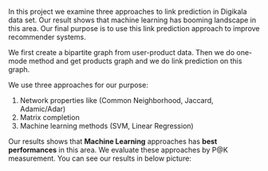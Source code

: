 In this project we examine three approaches to link prediction in Digikala data
set. Our result shows that machine learning has booming landscape in this area. 
Our final purpose is to use this link prediction approach to improve recommender 
systems.

We first create a bipartite graph from user-product data. Then we do one-mode
method and get products graph and we do link prediction on this graph.

We use three approaches for our purpose:

1. Network properties like (Common Neighborhood, Jaccard, Adamic/Adar)
1. Matrix completion
1. Machine learning methods (SVM, Linear Regression) 


Our results shows that **Machine Learning** approaches has **best performances**
in this area. We evaluate these approaches by P@K measurement. You can see our
results in below picture: